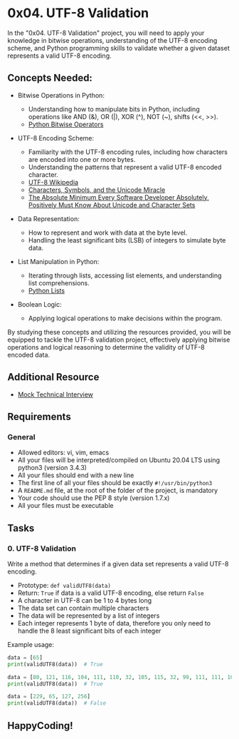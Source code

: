 # 0x04. UTF-8 Validation

In the "0x04. UTF-8 Validation" project, you will need to apply your knowledge in bitwise operations, understanding of the UTF-8 encoding scheme, and Python programming skills to validate whether a given dataset represents a valid UTF-8 encoding. 

## Concepts Needed:

- Bitwise Operations in Python:
    - Understanding how to manipulate bits in Python, including operations like AND (&), OR (|), XOR (^), NOT (~), shifts (<<, >>).
    - [Python Bitwise Operators](https://docs.python.org/3/library/stdtypes.html#bitwise-operations-on-integer-types)

- UTF-8 Encoding Scheme:
    - Familiarity with the UTF-8 encoding rules, including how characters are encoded into one or more bytes.
    - Understanding the patterns that represent a valid UTF-8 encoded character.
    - [UTF-8 Wikipedia](https://en.wikipedia.org/wiki/UTF-8)
    - [Characters, Symbols, and the Unicode Miracle](http://www.joelonsoftware.com/articles/Unicode.html)
    - [The Absolute Minimum Every Software Developer Absolutely, Positively Must Know About Unicode and Character Sets](http://www.joelonsoftware.com/articles/Unicode.html)

- Data Representation:
    - How to represent and work with data at the byte level.
    - Handling the least significant bits (LSB) of integers to simulate byte data.

- List Manipulation in Python:
    - Iterating through lists, accessing list elements, and understanding list comprehensions.
    - [Python Lists](https://docs.python.org/3/tutorial/introduction.html#lists)

- Boolean Logic:
    - Applying logical operations to make decisions within the program.

By studying these concepts and utilizing the resources provided, you will be equipped to tackle the UTF-8 validation project, effectively applying bitwise operations and logical reasoning to determine the validity of UTF-8 encoded data.

## Additional Resource

- [Mock Technical Interview](https://www.interviewing.io/recordings/Python-3-4/)

## Requirements

### General

- Allowed editors: vi, vim, emacs
- All your files will be interpreted/compiled on Ubuntu 20.04 LTS using python3 (version 3.4.3)
- All your files should end with a new line
- The first line of all your files should be exactly `#!/usr/bin/python3`
- A `README.md` file, at the root of the folder of the project, is mandatory
- Your code should use the PEP 8 style (version 1.7.x)
- All your files must be executable

## Tasks

### 0. UTF-8 Validation

Write a method that determines if a given data set represents a valid UTF-8 encoding.

- Prototype: `def validUTF8(data)`
- Return: `True` if data is a valid UTF-8 encoding, else return `False`
- A character in UTF-8 can be 1 to 4 bytes long
- The data set can contain multiple characters
- The data will be represented by a list of integers
- Each integer represents 1 byte of data, therefore you only need to handle the 8 least significant bits of each integer

Example usage:

```python
data = [65]
print(validUTF8(data))  # True

data = [80, 121, 116, 104, 111, 110, 32, 105, 115, 32, 99, 111, 111, 108, 33]
print(validUTF8(data))  # True

data = [229, 65, 127, 256]
print(validUTF8(data))  # False
```



## HappyCoding!
